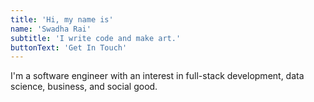 ```yaml
---
title: 'Hi, my name is'
name: 'Swadha Rai'
subtitle: 'I write code and make art.'
buttonText: 'Get In Touch'
---
```


I'm a software engineer with an interest in full-stack development, data science, business, and social good.
